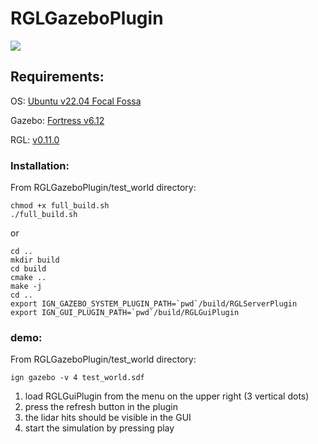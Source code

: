 # RGLGazeboPlugin

![](docs/videos/presentation.gif)

## Requirements:

OS: [Ubuntu v22.04 Focal Fossa](https://releases.ubuntu.com/20.04.5/?_ga=2.210010709.1162335333.1667845331-1529863968.1667845331)

Gazebo: [Fortress v6.12](https://gazebosim.org/docs/fortress/install)

RGL: [v0.11.0](https://github.com/RobotecAI/RobotecGPULidar/tree/v11)

### Installation:
From RGLGazeboPlugin/test_world directory:

```
chmod +x full_build.sh
./full_build.sh
```
or
```
cd ..
mkdir build
cd build
cmake ..
make -j
cd ..
export IGN_GAZEBO_SYSTEM_PLUGIN_PATH=`pwd`/build/RGLServerPlugin
export IGN_GUI_PLUGIN_PATH=`pwd`/build/RGLGuiPlugin
```
### demo:
From RGLGazeboPlugin/test_world directory:
```
ign gazebo -v 4 test_world.sdf
```

1. load RGLGuiPlugin from the menu on the upper right (3 vertical dots)
2. press the refresh button in the plugin
3. the lidar hits should be visible in the GUI
4. start the simulation by pressing play